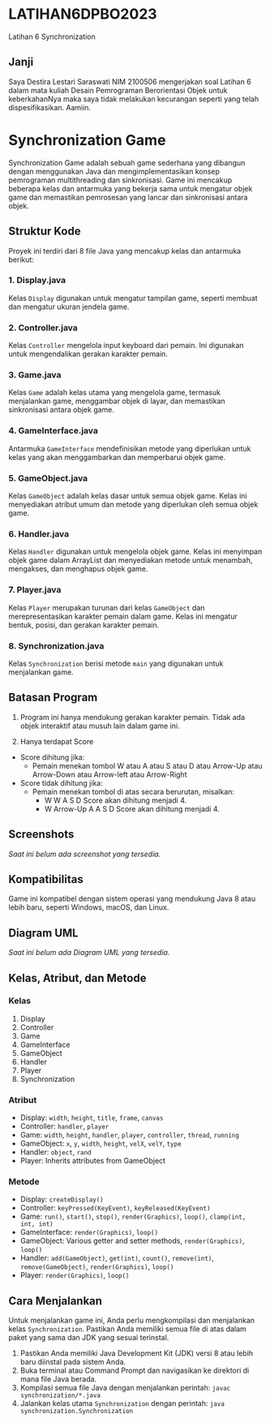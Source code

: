 # LATIHAN6DPBO2023
Latihan 6 Synchronization

## Janji
Saya Destira Lestari Saraswati NIM 2100506 mengerjakan soal Latihan 6 dalam mata kuliah Desain Pemrograman Berorientasi Objek untuk keberkahanNya maka saya tidak melakukan kecurangan seperti yang telah dispesifikasikan. Aamiin.

# Synchronization Game

Synchronization Game adalah sebuah game sederhana yang dibangun dengan menggunakan Java dan mengimplementasikan konsep pemrograman multithreading dan sinkronisasi. Game ini mencakup beberapa kelas dan antarmuka yang bekerja sama untuk mengatur objek game dan memastikan pemrosesan yang lancar dan sinkronisasi antara objek.

## Struktur Kode

Proyek ini terdiri dari 8 file Java yang mencakup kelas dan antarmuka berikut:

### 1. Display.java
Kelas `Display` digunakan untuk mengatur tampilan game, seperti membuat dan mengatur ukuran jendela game.

### 2. Controller.java
Kelas `Controller` mengelola input keyboard dari pemain. Ini digunakan untuk mengendalikan gerakan karakter pemain.

### 3. Game.java
Kelas `Game` adalah kelas utama yang mengelola game, termasuk menjalankan game, menggambar objek di layar, dan memastikan sinkronisasi antara objek game.

### 4. GameInterface.java
Antarmuka `GameInterface` mendefinisikan metode yang diperlukan untuk kelas yang akan menggambarkan dan memperbarui objek game.

### 5. GameObject.java
Kelas `GameObject` adalah kelas dasar untuk semua objek game. Kelas ini menyediakan atribut umum dan metode yang diperlukan oleh semua objek game.

### 6. Handler.java
Kelas `Handler` digunakan untuk mengelola objek game. Kelas ini menyimpan objek game dalam ArrayList dan menyediakan metode untuk menambah, mengakses, dan menghapus objek game.

### 7. Player.java
Kelas `Player` merupakan turunan dari kelas `GameObject` dan merepresentasikan karakter pemain dalam game. Kelas ini mengatur bentuk, posisi, dan gerakan karakter pemain.

### 8. Synchronization.java
Kelas `Synchronization` berisi metode `main` yang digunakan untuk menjalankan game.



## Batasan Program

1. Program ini hanya mendukung gerakan karakter pemain. Tidak ada objek interaktif atau musuh lain dalam game ini.

2. Hanya terdapat Score
  - Score dihitung jika:
    - Pemain menekan tombol W atau A atau S atau D atau Arrow-Up atau Arrow-Down atau Arrow-left atau Arrow-Right
  - Score tidak dihitung jika:
    - Pemain menekan tombol di atas secara berurutan, misalkan:
      - W W A S D Score akan dihitung menjadi 4.
      - W Arrow-Up A A S D Score akan dihitung menjadi 4.

## Screenshots

*Saat ini belum ada screenshot yang tersedia.*

## Kompatibilitas

Game ini kompatibel dengan sistem operasi yang mendukung Java 8 atau lebih baru, seperti Windows, macOS, dan Linux.

## Diagram UML

*Saat ini belum ada Diagram UML yang tersedia.*

## Kelas, Atribut, dan Metode

### Kelas

1. Display
2. Controller
3. Game
4. GameInterface
5. GameObject
6. Handler
7. Player
8. Synchronization

### Atribut

- Display: `width`, `height`, `title`, `frame`, `canvas`
- Controller: `handler`, `player`
- Game: `width`, `height`, `handler`, `player`, `controller`, `thread`, `running`
- GameObject: `x`, `y`, `width`, `height`, `velX`, `velY`, `type`
- Handler: `object`, `rand`
- Player: Inherits attributes from GameObject

### Metode

- Display: `createDisplay()`
- Controller: `keyPressed(KeyEvent)`, `keyReleased(KeyEvent)`
- Game: `run()`, `start()`, `stop()`, `render(Graphics)`, `loop()`, `clamp(int, int, int)`
- GameInterface: `render(Graphics)`, `loop()`
- GameObject: Various getter and setter methods, `render(Graphics)`, `loop()`
- Handler: `add(GameObject)`, `get(int)`, `count()`, `remove(int)`, `remove(GameObject)`, `render(Graphics)`, `loop()`
- Player: `render(Graphics)`, `loop()`

## Cara Menjalankan

Untuk menjalankan game ini, Anda perlu mengkompilasi dan menjalankan kelas `Synchronization`. Pastikan Anda memiliki semua file di atas dalam paket yang sama dan JDK yang sesuai terinstal.


1. Pastikan Anda memiliki Java Development Kit (JDK) versi 8 atau lebih baru diinstal pada sistem Anda.
2. Buka terminal atau Command Prompt dan navigasikan ke direktori di mana file Java berada.
3. Kompilasi semua file Java dengan menjalankan perintah: `javac synchronization/*.java`
4. Jalankan kelas utama `Synchronization` dengan perintah: `java synchronization.Synchronization`








